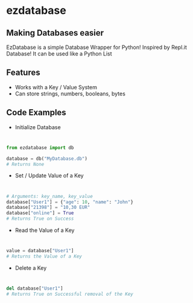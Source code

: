 # ezdatabase
## Making Databases easier

EzDatabase is a simple Database Wrapper for Python! Inspired by Repl.it Database!
It can be used like a Python List

## Features

- Works with a Key / Value System
- Can store strings, numbers, booleans, bytes

## Code Examples

- Initialize Database
#
#
```python
from ezdatabase import db

database = db("MyDatabase.db")
# Returns None
```

- Set / Update Value of a Key
#
#
```python
# Arguments: key_name, key_value
database["User1"] = {"age": 10, "name": "John"}
database["21398"] = "10,30 EUR"
database["online"] = True
# Returns True on Success
```

- Read the Value of a Key
#
#
```python
value = database["User1"]
# Returns the Value of a Key
```
- Delete a Key
#
#
```python
del database["User1"]
# Returns True on Successful removal of the Key
```
